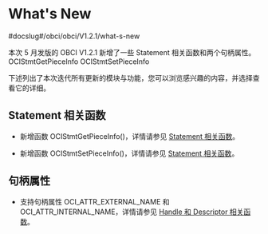 # What's New

#docslug#/obci/obci/V1.2.1/what-s-new

本次 5 月发版的 OBCI V1.2.1 新增了一些 Statement 相关函数和两个句柄属性。OCIStmtGetPieceInfo
OCIStmtSetPieceInfo

下述列出了本次迭代所有更新的模块与功能，您可以浏览感兴趣的内容，并选择查看它的详细。

## Statement 相关函数

* 新增函数 OCIStmtGetPieceInfo()，详情请参见 [Statement 相关函数](5.reference-function/4.statement-functions.md)。

* 新增函数 OCIStmtSetPieceInfo()，详情请参见 [Statement 相关函数](5.reference-function/4.statement-functions.md)。

## 句柄属性

* 支持句柄属性 OCI_ATTR_EXTERNAL_NAME 和 OCI_ATTR_INTERNAL_NAME，详情请参见 [Handle 和 Descriptor 相关函数](5.reference-function/2.handle-and-descriptor-functions.md)。
